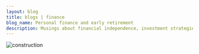 ```yaml
---
layout: blog
title: blogs | finance
blog_name: Personal finance and early retirement
description: Musings about financial independence, investment strategies, and modelling inflation.
---
```


![construction][]

[construction]: {{site.baseurl}}/_data/images/construction.png
